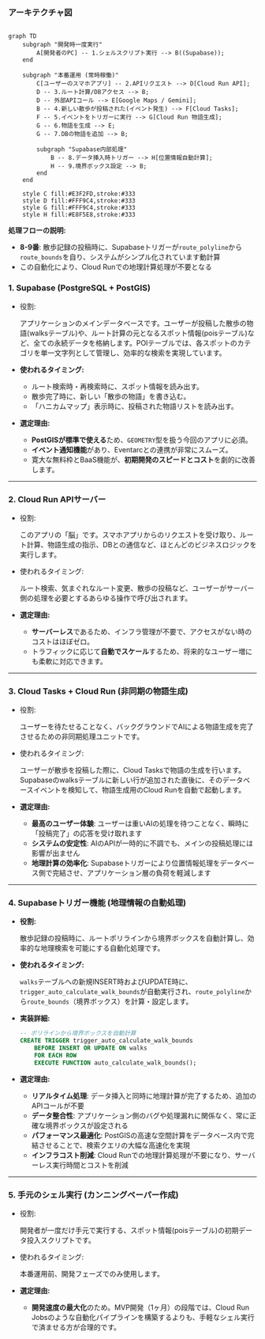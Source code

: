 ### アーキテクチャ図

```mermaid

graph TD
    subgraph "開発時一度実行"
        A[開発者のPC] -- 1.シェルスクリプト実行 --> B((Supabase));
    end

    subgraph "本番運用 (常時稼働)"
        C[ユーザーのスマホアプリ] -- 2.APIリクエスト --> D[Cloud Run API];
        D -- 3.ルート計算/DBアクセス --> B;
        D -- 外部APIコール --> E[Google Maps / Gemini];
        B -- 4.新しい散歩が投稿された(イベント発生) --> F[Cloud Tasks];
        F -- 5.イベントをトリガーに実行 --> G[Cloud Run 物語生成];
        G -- 6.物語を生成 --> E;
        G -- 7.DBの物語を追加 --> B;
        
        subgraph "Supabase内部処理"
            B -- 8.データ挿入時トリガー --> H[位置情報自動計算];
            H -- 9.境界ボックス設定 --> B;
        end
    end

    style C fill:#E3F2FD,stroke:#333
    style D fill:#FFF9C4,stroke:#333
    style G fill:#FFF9C4,stroke:#333
    style H fill:#E8F5E8,stroke:#333
```

**処理フローの説明:**
- **8-9番**: 散歩記録の投稿時に、Supabaseトリガーが`route_polyline`から`route_bounds`を自り、システムがシンプル化されています動計算
- この自動化により、Cloud Runでの地理計算処理が不要となる

### 1. Supabase (PostgreSQL + PostGIS)

- 役割:
    
    アプリケーションのメインデータベースです。ユーザーが投稿した散歩の物語(walksテーブル)や、ルート計算の元となるスポット情報(poisテーブル)など、全ての永続データを格納します。POIテーブルでは、各スポットのカテゴリを単一文字列として管理し、効率的な検索を実現しています。
    
- **使われるタイミング:**
    - ルート検索時・再検索時に、スポット情報を読み出す。
    - 散歩完了時に、新しい「散歩の物語」を書き込む。
    - 「ハニカムマップ」表示時に、投稿された物語リストを読み出す。
- **選定理由:**
    - **PostGISが標準で使える**ため、`GEOMETRY`型を扱う今回のアプリに必須。
    - **イベント通知機能**があり、Eventarcとの連携が非常にスムーズ。
    - 寛大な無料枠とBaaS機能が、**初期開発のスピードとコスト**を劇的に改善します。

---

### 2. Cloud Run APIサーバー

- 役割:
    
    このアプリの「脳」です。スマホアプリからのリクエストを受け取り、ルート計算、物語生成の指示、DBとの通信など、ほとんどのビジネスロジックを実行します。
    
- 使われるタイミング:
    
    ルート検索、気まぐれなルート変更、散歩の投稿など、ユーザーがサーバー側の処理を必要とするあらゆる操作で呼び出されます。
    
- **選定理由:**
    - **サーバーレス**であるため、インフラ管理が不要で、アクセスがない時のコストはほぼゼロ。
    - トラフィックに応じて**自動でスケール**するため、将来的なユーザー増にも柔軟に対応できます。

---

### 3. Cloud Tasks + Cloud Run (非同期の物語生成)

- 役割:
    
    ユーザーを待たせることなく、バックグラウンドでAIによる物語生成を完了させるための非同期処理ユニットです。
    
- 使われるタイミング:
    
    ユーザーが散歩を投稿した際に、Cloud Tasksで物語の生成を行います。Supabaseのwalksテーブルに新しい行が追加された直後に、そのデータベースイベントを検知して、物語生成用のCloud Runを自動で起動します。
    
- **選定理由:**
    - **最高のユーザー体験**: ユーザーは重いAIの処理を待つことなく、瞬時に「投稿完了」の応答を受け取れます
    - **システムの安定性**: AIのAPIが一時的に不調でも、メインの投稿処理には影響が出ません
    - **地理計算の効率化**: Supabaseトリガーにより位置情報処理をデータベース側で完結させ、アプリケーション層の負荷を軽減します

---

### 4. Supabaseトリガー機能 (地理情報の自動処理)

- **役割:**
    
    散歩記録の投稿時に、ルートポリラインから境界ボックスを自動計算し、効率的な地理検索を可能にする自動化処理です。
    
- **使われるタイミング:**
    
    `walks`テーブルへの新規INSERT時およびUPDATE時に、`trigger_auto_calculate_walk_bounds`が自動実行され、`route_polyline`から`route_bounds`（境界ボックス）を計算・設定します。
    
- **実装詳細:**
    ```sql
    -- ポリラインから境界ボックスを自動計算
    CREATE TRIGGER trigger_auto_calculate_walk_bounds
        BEFORE INSERT OR UPDATE ON walks
        FOR EACH ROW
        EXECUTE FUNCTION auto_calculate_walk_bounds();
    ```
    
- **選定理由:**
    - **リアルタイム処理**: データ挿入と同時に地理計算が完了するため、追加のAPIコールが不要
    - **データ整合性**: アプリケーション側のバグや処理漏れに関係なく、常に正確な境界ボックスが設定される
    - **パフォーマンス最適化**: PostGISの高速な空間計算をデータベース内で完結させることで、検索クエリの大幅な高速化を実現
    - **インフラコスト削減**: Cloud Runでの地理計算処理が不要になり、サーバーレス実行時間とコストを削減

---

### 5. 手元のシェル実行 (カンニングペーパー作成)

- 役割:
    
    開発者が一度だけ手元で実行する、スポット情報(poisテーブル)の初期データ投入スクリプトです。
    
- 使われるタイミング:
    
    本番運用前、開発フェーズでのみ使用します。
    
- **選定理由:**
    - **開発速度の最大化**のため。MVP開発（1ヶ月）の段階では、Cloud Run Jobsのような自動化パイプラインを構築するよりも、手軽なシェル実行で済ませる方が合理的です。